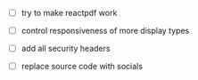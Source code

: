 - [ ] try to make reactpdf work
- [ ] control responsiveness of more display types
- [ ] add all security headers

- [ ] replace source code with socials
